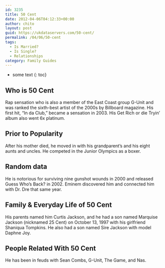 ```yaml
---
id: 3235
title: 50 Cent
date: 2012-04-06T04:12:33+00:00
author: chito
layout: post
guid: https://ukdataservers.com/50-cent/
permalink: /04/06/50-cent
tags:
  - Is Married?
  - Is Single?
  - Relationships
category: Family Guides
---
```


* some text
{: toc}
          
          
## Who is  50 Cent
                  
                  
                  
Rap sensation who is also a member of the East Coast group G-Unit and was ranked the sixth-best artist of the 2000s by Billboard magazine. His first hit, &#8220;In da Club,&#8221; became a sensation in 2003. His Get Rich or die Tryin&#8217; album also went 6x platinum.
                  
                
                
                
## Prior to Popularity 
                  
                  
                  
After his mother died, he moved in with his grandparent&#8217;s and his eight aunts and uncles. He competed in the Junior Olympics as a boxer.
                  
                
                
                
## Random data 
                  
                  
                  
He is notorious for surviving nine gunshot wounds in 2000 and released Guess Who&#8217;s Back? in 2002. Eminem discovered him and connected him with Dr. Dre that same year.
                  
                
                
                
## Family & Everyday Life of 50 Cent
                  
                  
                  
His parents named him Curtis Jackson, and he had a son named Marquise Jackson (nicknamed 25 Cent) on October 13, 1997 with his girlfriend Shaniqua Tompkins. He also had a son named Sire Jackson with model Daphne Joy.
                  
                
                
                
## People Related With  50 Cent
                  
                  
                  
He has been in feuds with Sean Combs, G-Unit, The Game, and Nas.
                  
                
              
            
          
          
          
    
    
  
